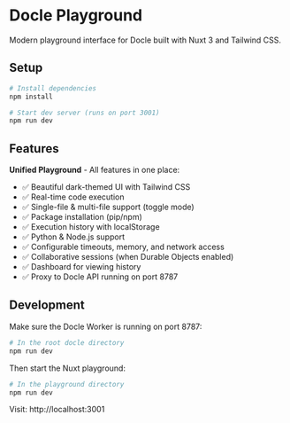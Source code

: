 # Docle Playground

Modern playground interface for Docle built with Nuxt 3 and Tailwind CSS.

## Setup

```bash
# Install dependencies
npm install

# Start dev server (runs on port 3001)
npm run dev
```

## Features

**Unified Playground** - All features in one place:

- ✅ Beautiful dark-themed UI with Tailwind CSS
- ✅ Real-time code execution
- ✅ Single-file & multi-file support (toggle mode)
- ✅ Package installation (pip/npm)
- ✅ Execution history with localStorage
- ✅ Python & Node.js support
- ✅ Configurable timeouts, memory, and network access
- ✅ Collaborative sessions (when Durable Objects enabled)
- ✅ Dashboard for viewing history
- ✅ Proxy to Docle API running on port 8787

## Development

Make sure the Docle Worker is running on port 8787:

```bash
# In the root docle directory
npm run dev
```

Then start the Nuxt playground:

```bash
# In the playground directory
npm run dev
```

Visit: http://localhost:3001

